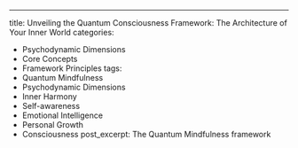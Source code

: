---
title: Unveiling the Quantum Consciousness Framework: The Architecture of Your Inner World
categories:
  - Psychodynamic Dimensions
  - Core Concepts
  - Framework Principles
tags:
  - Quantum Mindfulness
  - Psychodynamic Dimensions
  - Inner Harmony
  - Self-awareness
  - Emotional Intelligence
  - Personal Growth
  - Consciousness
post_excerpt: The Quantum Mindfulness framework